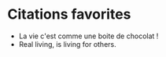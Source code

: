 # Citations favorites

* La vie c'est comme une boite de chocolat !
* Real living, is living for others.
